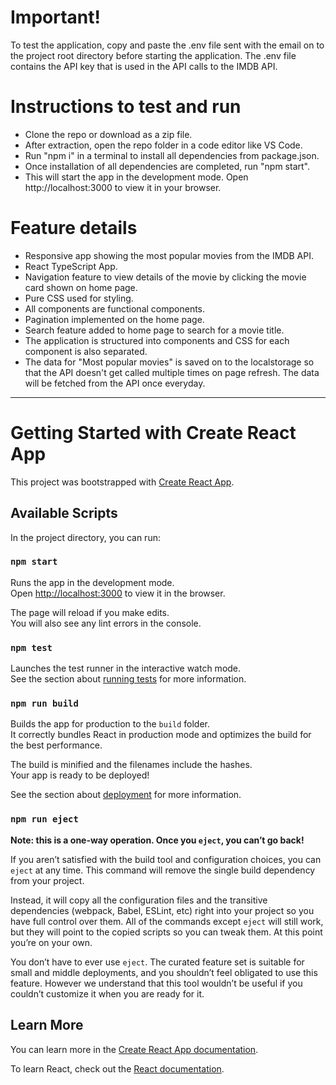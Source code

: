 # Important!

To test the application, copy and paste the .env file sent with the email on to the project root directory before starting the application. The .env file contains the API key that is used in the API calls to the IMDB API.

# Instructions to test and run

- Clone the repo or download as a zip file.
- After extraction, open the repo folder in a code editor like VS Code.
- Run "npm i" in a terminal to install all dependencies from package.json.
- Once installation of all dependencies are completed, run "npm start".
- This will start the app in the development mode. Open http://localhost:3000 to view it in your browser.

# Feature details

- Responsive app showing the most popular movies from the IMDB API.
- React TypeScript App.
- Navigation feature to view details of the movie by clicking the movie card shown on home page.
- Pure CSS used for styling.
- All components are functional components.
- Pagination implemented on the home page.
- Search feature added to home page to search for a movie title.
- The application is structured into components and CSS for each component is also separated.
- The data for "Most popular movies" is saved on to the localstorage so that the API doesn't get called multiple times on page refresh. The data will be fetched from the API once everyday.

---

# Getting Started with Create React App

This project was bootstrapped with [Create React App](https://github.com/facebook/create-react-app).

## Available Scripts

In the project directory, you can run:

### `npm start`

Runs the app in the development mode.\
Open [http://localhost:3000](http://localhost:3000) to view it in the browser.

The page will reload if you make edits.\
You will also see any lint errors in the console.

### `npm test`

Launches the test runner in the interactive watch mode.\
See the section about [running tests](https://facebook.github.io/create-react-app/docs/running-tests) for more information.

### `npm run build`

Builds the app for production to the `build` folder.\
It correctly bundles React in production mode and optimizes the build for the best performance.

The build is minified and the filenames include the hashes.\
Your app is ready to be deployed!

See the section about [deployment](https://facebook.github.io/create-react-app/docs/deployment) for more information.

### `npm run eject`

**Note: this is a one-way operation. Once you `eject`, you can’t go back!**

If you aren’t satisfied with the build tool and configuration choices, you can `eject` at any time. This command will remove the single build dependency from your project.

Instead, it will copy all the configuration files and the transitive dependencies (webpack, Babel, ESLint, etc) right into your project so you have full control over them. All of the commands except `eject` will still work, but they will point to the copied scripts so you can tweak them. At this point you’re on your own.

You don’t have to ever use `eject`. The curated feature set is suitable for small and middle deployments, and you shouldn’t feel obligated to use this feature. However we understand that this tool wouldn’t be useful if you couldn’t customize it when you are ready for it.

## Learn More

You can learn more in the [Create React App documentation](https://facebook.github.io/create-react-app/docs/getting-started).

To learn React, check out the [React documentation](https://reactjs.org/).

